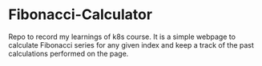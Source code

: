 # Fibonacci-Calculator
Repo to record my learnings of k8s course. It is a simple webpage to calculate Fibonacci series for any given index and keep a track of the past calculations performed on the page.
